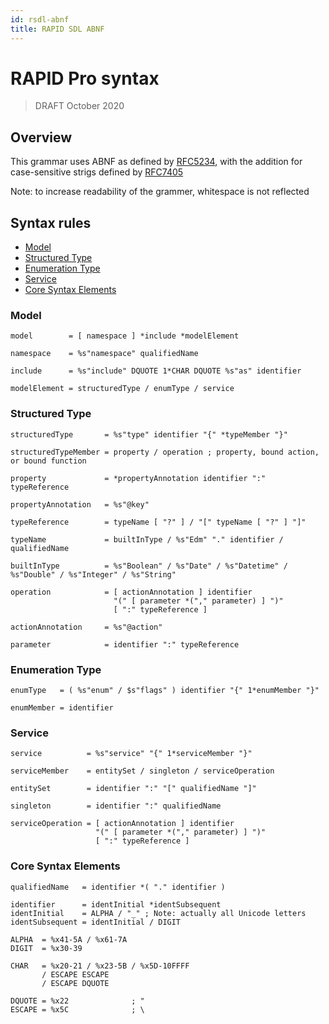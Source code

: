 ```yaml
---
id: rsdl-abnf
title: RAPID SDL ABNF
---
```


# RAPID Pro syntax

> DRAFT
> October 2020

## Overview

This grammar uses ABNF as defined by [RFC5234](https://tools.ietf.org/html/rfc5234), with the addition for case-sensitive strigs defined by [RFC7405](https://tools.ietf.org/html/rfc7405)

Note: to increase readability of the grammer, whitespace is not reflected

## Syntax rules

- [Model](#model)
- [Structured Type](#structured-type)
- [Enumeration Type](#enumeration-type)
- [Service](#service)
- [Core Syntax Elements](#core-syntax-elements)

### Model

```ABNF
model        = [ namespace ] *include *modelElement

namespace    = %s"namespace" qualifiedName

include      = %s"include" DQUOTE 1*CHAR DQUOTE %s"as" identifier

modelElement = structuredType / enumType / service
```

### Structured Type

```ABNF
structuredType       = %s"type" identifier "{" *typeMember "}"

structuredTypeMember = property / operation ; property, bound action, or bound function

property             = *propertyAnnotation identifier ":" typeReference

propertyAnnotation   = %s"@key"

typeReference        = typeName [ "?" ] / "[" typeName [ "?" ] "]"

typeName             = builtInType / %s"Edm" "." identifier / qualifiedName

builtInType          = %s"Boolean" / %s"Date" / %s"Datetime" / %s"Double" / %s"Integer" / %s"String"

operation            = [ actionAnnotation ] identifier
                       "(" [ parameter *("," parameter) ] ")"
                       [ ":" typeReference ]

actionAnnotation     = %s"@action"

parameter            = identifier ":" typeReference
```

### Enumeration Type

```ABNF
enumType   = ( %s"enum" / $s"flags" ) identifier "{" 1*enumMember "}"

enumMember = identifier
```

### Service

```ABNF
service          = %s"service" "{" 1*serviceMember "}"

serviceMember    = entitySet / singleton / serviceOperation

entitySet        = identifier ":" "[" qualifiedName "]"

singleton        = identifier ":" qualifiedName

serviceOperation = [ actionAnnotation ] identifier
                   "(" [ parameter *("," parameter) ] ")"
                   [ ":" typeReference ]
```

### Core Syntax Elements

```ABNF
qualifiedName   = identifier *( "." identifier )

identifier      = identInitial *identSubsequent
identInitial    = ALPHA / "_" ; Note: actually all Unicode letters
identSubsequent = identInitial / DIGIT

ALPHA  = %x41-5A / %x61-7A
DIGIT  = %x30-39

CHAR   = %x20-21 / %x23-5B / %x5D-10FFFF
       / ESCAPE ESCAPE
       / ESCAPE DQUOTE

DQUOTE = %x22              ; "
ESCAPE = %x5C              ; \
```
